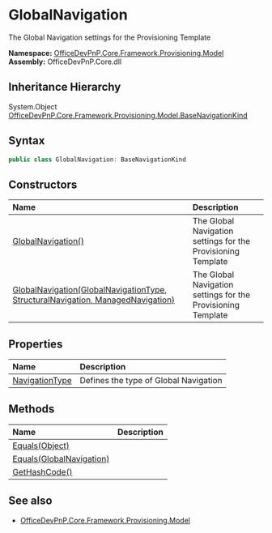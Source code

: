 # GlobalNavigation
The Global Navigation settings for the Provisioning Template  

**Namespace:** [OfficeDevPnP.Core.Framework.Provisioning.Model](OfficeDevPnP.Core.Framework.Provisioning.Model.md)  
**Assembly:** OfficeDevPnP.Core.dll  
## Inheritance Hierarchy
System.Object  
    [OfficeDevPnP.Core.Framework.Provisioning.Model.BaseNavigationKind](OfficeDevPnP.Core.Framework.Provisioning.Model.BaseNavigationKind.md)
## Syntax
```C#
public class GlobalNavigation: BaseNavigationKind
```
## Constructors
|**Name**|**Description**|
|:-----|:-----|
| [GlobalNavigation()](OfficeDevPnP.Core.Framework.Provisioning.Model.GlobalNavigation.ctor1.md) | <summary> The Global Navigation settings for the Provisioning Template </summary>
| [GlobalNavigation(GlobalNavigationType, StructuralNavigation, ManagedNavigation)](OfficeDevPnP.Core.Framework.Provisioning.Model.GlobalNavigation.ctor2.md) | <summary> The Global Navigation settings for the Provisioning Template </summary>
## Properties
|**Name**|**Description**|
|:-----|:-----|
| [NavigationType](OfficeDevPnP.Core.Framework.Provisioning.Model.GlobalNavigation.NavigationType.md) | Defines the type of Global Navigation
## Methods
|**Name**|**Description**|
|:-----|:-----|
| [Equals(Object)](OfficeDevPnP.Core.Framework.Provisioning.Model.GlobalNavigation.3520ddbb.md) | 
| [Equals(GlobalNavigation)](OfficeDevPnP.Core.Framework.Provisioning.Model.GlobalNavigation.58417704.md) | 
| [GetHashCode()](OfficeDevPnP.Core.Framework.Provisioning.Model.GlobalNavigation.1c6872bd.md) | 
## See also
- [OfficeDevPnP.Core.Framework.Provisioning.Model](OfficeDevPnP.Core.Framework.Provisioning.Model.md)
